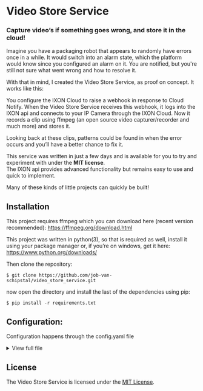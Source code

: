 # Video Store Service
### Capture video’s if something goes wrong, and store it in the cloud!


Imagine you have a packaging robot that appears to randomly have errors once in a while. It would switch into an alarm state, which the platform would know since you configured an alarm on it. You are notified, but you're still not sure what went wrong and how to resolve it. 

With that in mind, I created the Video Store Service, as proof on concept. It works like this:

You configure the IXON Cloud to raise a webhook in response to Cloud Notify. 
When the Video Store Service receives this webhook, it logs into the IXON api and connects to your IP Camera through the IXON Cloud. 
Now it records a clip using ffmpeg (an open source video capturer/recorder and much more)  and stores it.

Looking back at these clips, patterns could be found in when the error occurs and you’ll have a better chance to fix it.

This service was written in just a few days and is available for you to try and experiment with under the <b>MIT license</b>.<br>
The IXON api provides advanced functionality but remains easy to use and quick to implement. 

Many of these kinds of little projects can quickly be built!



## Installation

This project requires ffmpeg which you can download here (recent version recommended):
https://ffmpeg.org/download.html

This project was written in python(3), so that is required as well, install it using your package manager or, if you’re on windows, get it here:
https://www.python.org/downloads/


Then clone the repository:

```$ git clone https://github.com/job-van-schipstal/video_store_service.git```

now open the directory and install the last of the dependencies using pip:

```$ pip install -r requirements.txt```

## Configuration:

Configuration happens through the config.yaml file
<details>
<summary>View full file</summary>
<br>
<b>General IXON api settings</b><br>
IXON_api:<br>
 -api_key: Can be requested from support<br>
 -email: Your email<br>
 -password: Your password<br>
<br>
<b>Camera settings</b><br>
camera:<br>
  -auth:<br>
    --type: Auth type, options: none, basic, digest<br>
    --password: Camera's Password<br>
    --username: Camera's username<br>
  -company_id: Camera's company ID<br>
 -webaccess_service_id: Can be found using the configuration utility, run main.py -c<br>
 -webaccess_access_type: http or https<br>
 -stream_path: Path on the camera to the actual video stream<br>
<br>
<b>Recording settings</b><br>
video:<br>
 -debug_info: true:  let FFMPEG display lots of video information, best to disable after testing<br>
 -duration: 10:      Duration of the recording in seconds<br>
 -framerate: 10:     If framerate is not detected properly automaticaly, set it here, else: 'auto'<br>
 -recode: true:      Should we recode to h264? CPU heavy but required for certain streams<br>
<br>
<b>Webhook settings</b><br>
webhooks:<br>
 -queue_size: 10:    Maximum amount of webhook calls that can be waiting to be recorded<br>
</details>

## License

The Video Store Service is licensed under the [MIT License](LICENSE).
